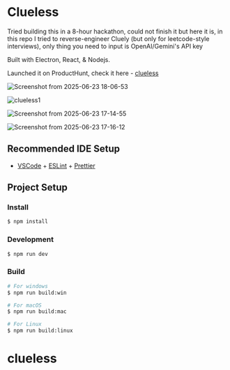 # Clueless

Tried building this in a 8-hour hackathon, could not finish it but here it is, in this repo I tried to reverse-engineer Cluely (but only for leetcode-style interviews), only thing you need to input is OpenAI/Gemini's API key

Built with Electron, React, & Nodejs.

Launched it on ProductHunt, check it here - [clueless](https://www.producthunt.com/products/clueless?launch=clueless)


![Screenshot from 2025-06-23 18-06-53](https://github.com/user-attachments/assets/f7545eb7-c3d5-4a7c-a28f-7c6d0bda0d7c)

![clueless1](https://github.com/user-attachments/assets/ec9dfe3d-27da-4586-9c50-32cae9363023)

![Screenshot from 2025-06-23 17-14-55](https://github.com/user-attachments/assets/fc7534a3-b55d-4d80-9b42-2e0927773dd1)

![Screenshot from 2025-06-23 17-16-12](https://github.com/user-attachments/assets/867240e1-f9e9-485a-98d4-3fa575a24ead)




## Recommended IDE Setup

- [VSCode](https://code.visualstudio.com/) + [ESLint](https://marketplace.visualstudio.com/items?itemName=dbaeumer.vscode-eslint) + [Prettier](https://marketplace.visualstudio.com/items?itemName=esbenp.prettier-vscode)

## Project Setup

### Install

```bash
$ npm install
```

### Development

```bash
$ npm run dev
```

### Build

```bash
# For windows
$ npm run build:win

# For macOS
$ npm run build:mac

# For Linux
$ npm run build:linux
```
# clueless
